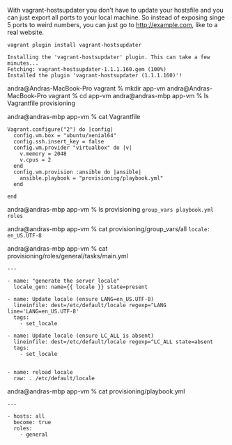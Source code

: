 With vagrant-hostsupdater you don't have to update your hostsfile and you can just export all ports to your local machine. So instead of exposing singe 5 ports to weird numbers, you can just go to http://example.com, like to a real website.

`vagrant plugin install vagrant-hostsupdater`

```
Installing the 'vagrant-hostsupdater' plugin. This can take a few minutes...
Fetching: vagrant-hostsupdater-1.1.1.160.gem (100%)
Installed the plugin 'vagrant-hostsupdater (1.1.1.160)'!
```

andra@Andras-MacBook-Pro vagrant % mkdir app-vm
andra@Andras-MacBook-Pro vagrant % cd app-vm 
andra@andras-mbp app-vm % ls
Vagrantfile					provisioning					

andra@andras-mbp app-vm % cat Vagrantfile 

```
Vagrant.configure("2") do |config|
  config.vm.box = "ubuntu/xenial64"
  config.ssh.insert_key = false
  config.vm.provider "virtualbox" do |v|
    v.memory = 2048
    v.cpus = 2
  end
  config.vm.provision :ansible do |ansible|
    ansible.playbook = "provisioning/playbook.yml"
  end

end
```

andra@andras-mbp app-vm % ls provisioning 
`group_vars	playbook.yml	roles`

andra@andras-mbp app-vm % cat  provisioning/group_vars/all
`locale: en_US.UTF-8`

andra@andras-mbp app-vm % cat  provisioning/roles/general/tasks/main.yml 
```
---

- name: "generate the server locale"
  locale_gen: name={{ locale }} state=present

- name: Update locale (ensure LANG=en_US.UTF-8)
  lineinfile: dest=/etc/default/locale regexp=^LANG line='LANG=en_US.UTF-8'
  tags:
    - set_locale

- name: Update locale (ensure LC_ALL is absent)
  lineinfile: dest=/etc/default/locale regexp=^LC_ALL state=absent
  tags:
    - set_locale
              

- name: reload locale
  raw: . /etc/default/locale

```

andra@andras-mbp app-vm % cat  provisioning/playbook.yml                
```
---

- hosts: all
  become: true
  roles:
    - general
```
